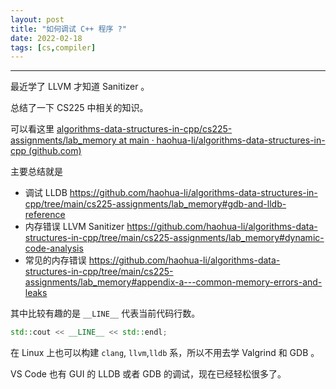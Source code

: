 ```yaml
---
layout: post
title: "如何调试 C++ 程序 ?"
date: 2022-02-18
tags: [cs,compiler]
---
```


---

最近学了 LLVM 才知道 Sanitizer 。

总结了一下 CS225 中相关的知识。

可以看这里 [algorithms-data-structures-in-cpp/cs225-assignments/lab_memory at main · haohua-li/algorithms-data-structures-in-cpp (github.com)](https://github.com/haohua-li/algorithms-data-structures-in-cpp/tree/main/cs225-assignments/lab_memory)

主要总结就是 

- 调试 LLDB  https://github.com/haohua-li/algorithms-data-structures-in-cpp/tree/main/cs225-assignments/lab_memory#gdb-and-lldb-reference
- 内存错误 LLVM Sanitizer https://github.com/haohua-li/algorithms-data-structures-in-cpp/tree/main/cs225-assignments/lab_memory#dynamic-code-analysis
- 常见的内存错误 https://github.com/haohua-li/algorithms-data-structures-in-cpp/tree/main/cs225-assignments/lab_memory#appendix-a---common-memory-errors-and-leaks

其中比较有趣的是 `__LINE__` 代表当前代码行数。

```cpp
std::cout << __LINE__ << std::endl;  
```

在 Linux 上也可以构建 `clang`, `llvm`,`lldb` 系，所以不用去学 Valgrind 和 GDB 。 

VS Code 也有 GUI 的 LLDB 或者 GDB 的调试，现在已经轻松很多了。
